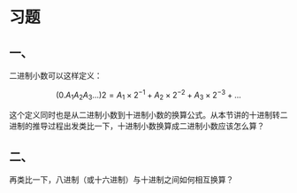 # 习题

## 一、

二进制小数可以这样定义：

$$
(0.A_1A_2A_3...)2=A_1×2^{-1}+A_2×2^{-2}+A_3×2^{-3}+...
$$

这个定义同时也是从二进制小数到十进制小数的换算公式。从本节讲的十进制转二进制的推导过程出发类比一下，十进制小数换算成二进制小数应该怎么算？

## 二、

再类比一下，八进制（或十六进制）与十进制之间如何相互换算？

